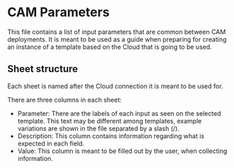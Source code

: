 # CAM Parameters
This file contains a list of input parameters that are common between CAM deployments. It is meant to be used as a guide when preparing for creating an instance of a template based on the Cloud that is going to be used.

## Sheet structure
Each sheet is named after the Cloud connection it is meant to be used for.

There are three columns in each sheet:
- Parameter: There are the labels of each input as seen on the selected template. This text may be different among templates, example variations are shown in the file separated by a slash (/).
- Description: This column contains information regarding what is expected in each field.
- Value: This column is meant to be filled out by the user, when collecting information.
